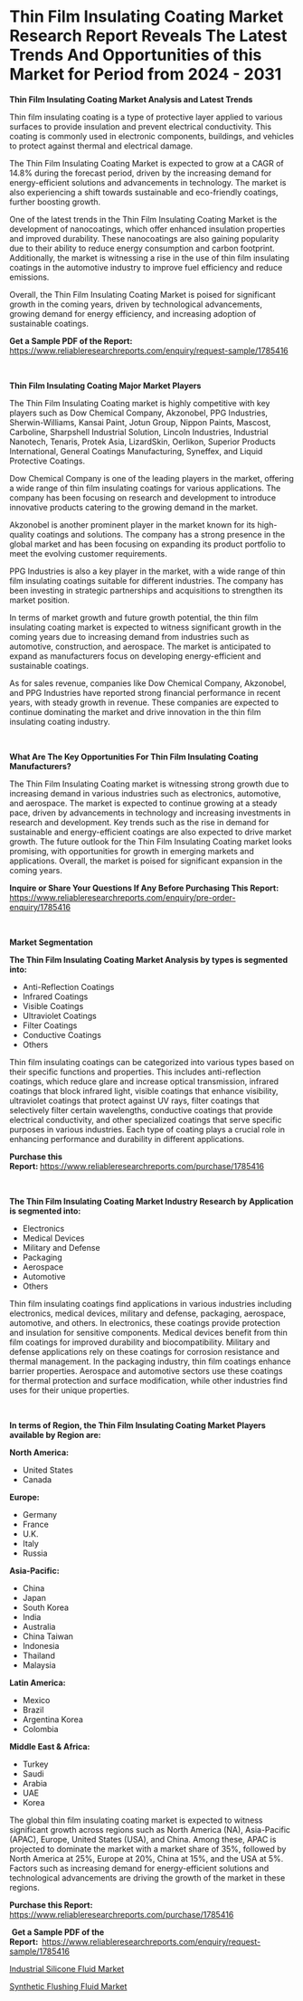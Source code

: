 <p><h1>Thin Film Insulating Coating Market Research Report Reveals The Latest Trends And Opportunities of this Market for Period from 2024 - 2031</h1></p><p><strong>Thin Film Insulating Coating Market Analysis and Latest Trends</strong></p>
<p><p>Thin film insulating coating is a type of protective layer applied to various surfaces to provide insulation and prevent electrical conductivity. This coating is commonly used in electronic components, buildings, and vehicles to protect against thermal and electrical damage. </p><p>The Thin Film Insulating Coating Market is expected to grow at a CAGR of 14.8% during the forecast period, driven by the increasing demand for energy-efficient solutions and advancements in technology. The market is also experiencing a shift towards sustainable and eco-friendly coatings, further boosting growth. </p><p>One of the latest trends in the Thin Film Insulating Coating Market is the development of nanocoatings, which offer enhanced insulation properties and improved durability. These nanocoatings are also gaining popularity due to their ability to reduce energy consumption and carbon footprint. Additionally, the market is witnessing a rise in the use of thin film insulating coatings in the automotive industry to improve fuel efficiency and reduce emissions.</p><p>Overall, the Thin Film Insulating Coating Market is poised for significant growth in the coming years, driven by technological advancements, growing demand for energy efficiency, and increasing adoption of sustainable coatings.</p></p>
<p><strong>Get a Sample PDF of the Report:&nbsp;</strong> <a href="https://www.reliableresearchreports.com/enquiry/request-sample/1785416">https://www.reliableresearchreports.com/enquiry/request-sample/1785416</a></p>
<p>&nbsp;</p>
<p><strong>Thin Film Insulating Coating Major Market Players</strong></p>
<p><p>The Thin Film Insulating Coating market is highly competitive with key players such as Dow Chemical Company, Akzonobel, PPG Industries, Sherwin-Williams, Kansai Paint, Jotun Group, Nippon Paints, Mascost, Carboline, Sharpshell Industrial Solution, Lincoln Industries, Industrial Nanotech, Tenaris, Protek Asia, LizardSkin, Oerlikon, Superior Products International, General Coatings Manufacturing, Syneffex, and Liquid Protective Coatings.</p><p>Dow Chemical Company is one of the leading players in the market, offering a wide range of thin film insulating coatings for various applications. The company has been focusing on research and development to introduce innovative products catering to the growing demand in the market.</p><p>Akzonobel is another prominent player in the market known for its high-quality coatings and solutions. The company has a strong presence in the global market and has been focusing on expanding its product portfolio to meet the evolving customer requirements.</p><p>PPG Industries is also a key player in the market, with a wide range of thin film insulating coatings suitable for different industries. The company has been investing in strategic partnerships and acquisitions to strengthen its market position.</p><p>In terms of market growth and future growth potential, the thin film insulating coating market is expected to witness significant growth in the coming years due to increasing demand from industries such as automotive, construction, and aerospace. The market is anticipated to expand as manufacturers focus on developing energy-efficient and sustainable coatings.</p><p>As for sales revenue, companies like Dow Chemical Company, Akzonobel, and PPG Industries have reported strong financial performance in recent years, with steady growth in revenue. These companies are expected to continue dominating the market and drive innovation in the thin film insulating coating industry.</p></p>
<p>&nbsp;</p>
<p><strong>What Are The Key Opportunities For Thin Film Insulating Coating Manufacturers?</strong></p>
<p><p>The Thin Film Insulating Coating market is witnessing strong growth due to increasing demand in various industries such as electronics, automotive, and aerospace. The market is expected to continue growing at a steady pace, driven by advancements in technology and increasing investments in research and development. Key trends such as the rise in demand for sustainable and energy-efficient coatings are also expected to drive market growth. The future outlook for the Thin Film Insulating Coating market looks promising, with opportunities for growth in emerging markets and applications. Overall, the market is poised for significant expansion in the coming years.</p></p>
<p><strong>Inquire or Share Your Questions If Any Before Purchasing This Report:</strong> <a href="https://www.reliableresearchreports.com/enquiry/pre-order-enquiry/1785416">https://www.reliableresearchreports.com/enquiry/pre-order-enquiry/1785416</a></p>
<p>&nbsp;</p>
<p><strong>Market Segmentation</strong></p>
<p><strong>The Thin Film Insulating Coating Market Analysis by types is segmented into:</strong></p>
<p><ul><li>Anti-Reflection Coatings</li><li>Infrared Coatings</li><li>Visible Coatings</li><li>Ultraviolet Coatings</li><li>Filter Coatings</li><li>Conductive Coatings</li><li>Others</li></ul></p>
<p><p>Thin film insulating coatings can be categorized into various types based on their specific functions and properties. This includes anti-reflection coatings, which reduce glare and increase optical transmission, infrared coatings that block infrared light, visible coatings that enhance visibility, ultraviolet coatings that protect against UV rays, filter coatings that selectively filter certain wavelengths, conductive coatings that provide electrical conductivity, and other specialized coatings that serve specific purposes in various industries. Each type of coating plays a crucial role in enhancing performance and durability in different applications.</p></p>
<p><strong>Purchase this Report:&nbsp;</strong><a href="https://www.reliableresearchreports.com/purchase/1785416">https://www.reliableresearchreports.com/purchase/1785416</a></p>
<p>&nbsp;</p>
<p><strong>The Thin Film Insulating Coating Market Industry Research by Application is segmented into:</strong></p>
<p><ul><li>Electronics</li><li>Medical Devices</li><li>Military and Defense</li><li>Packaging</li><li>Aerospace</li><li>Automotive</li><li>Others</li></ul></p>
<p><p>Thin film insulating coatings find applications in various industries including electronics, medical devices, military and defense, packaging, aerospace, automotive, and others. In electronics, these coatings provide protection and insulation for sensitive components. Medical devices benefit from thin film coatings for improved durability and biocompatibility. Military and defense applications rely on these coatings for corrosion resistance and thermal management. In the packaging industry, thin film coatings enhance barrier properties. Aerospace and automotive sectors use these coatings for thermal protection and surface modification, while other industries find uses for their unique properties.</p></p>
<p>&nbsp;</p>
<p><strong>In terms of Region, the Thin Film Insulating Coating Market Players available by Region are:</strong></p>
<p>
    <p> <strong> North America: </strong>
        <ul>
            <li>United States</li>
            <li>Canada</li>
        </ul>
        </p> 
    <p> <strong> Europe: </strong>
        <ul>
            <li>Germany</li>
            <li>France</li>
            <li>U.K.</li>
            <li>Italy</li>
            <li>Russia</li>
        </ul>
        </p> 
    <p> <strong> Asia-Pacific: </strong>
        <ul>
            <li>China</li>
            <li>Japan</li>
            <li>South Korea</li>
            <li>India</li>
            <li>Australia</li>
            <li>China Taiwan</li>
            <li>Indonesia</li>
            <li>Thailand</li>
            <li>Malaysia</li>
        </ul>
        </p> 
    <p> <strong> Latin America: </strong>
        <ul>
            <li>Mexico</li>
            <li>Brazil</li>
            <li>Argentina Korea</li>
            <li>Colombia</li>
        </ul>
        </p> 
    <p> <strong> Middle East & Africa: </strong>
        <ul>
            <li>Turkey</li>
            <li>Saudi</li>
            <li>Arabia</li>
            <li>UAE</li>
            <li>Korea</li>
        </ul>
    </p>
    </p>
<p><p>The global thin film insulating coating market is expected to witness significant growth across regions such as North America (NA), Asia-Pacific (APAC), Europe, United States (USA), and China. Among these, APAC is projected to dominate the market with a market share of 35%, followed by North America at 25%, Europe at 20%, China at 15%, and the USA at 5%. Factors such as increasing demand for energy-efficient solutions and technological advancements are driving the growth of the market in these regions.</p></p>
<p><strong>Purchase this Report: </strong><a href="https://www.reliableresearchreports.com/purchase/1785416">https://www.reliableresearchreports.com/purchase/1785416</a></p>
<p>&nbsp;<strong>Get a Sample PDF of the Report:&nbsp;&nbsp;</strong><a href="https://www.reliableresearchreports.com/enquiry/request-sample/1785416">https://www.reliableresearchreports.com/enquiry/request-sample/1785416</a></p>
<p><strong></strong></p>
<p><p><a href="https://github.com/jaidynmorantestelletmjzya/Market-Research-Report-List-1/blob/main/industrial-silicone-fluid-market.md">Industrial Silicone Fluid Market</a></p><p><a href="https://github.com/ruddyyedelwadw/Market-Research-Report-List-1/blob/main/synthetic-flushing-fluid-market.md">Synthetic Flushing Fluid Market</a></p></p>